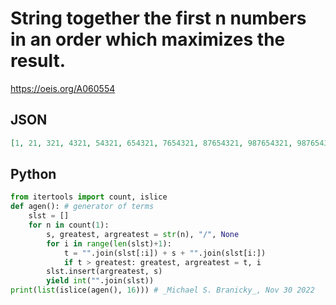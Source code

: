 # String together the first n numbers in an order which maximizes the result\.
https://oeis.org/A060554
## JSON
```JSON
[1, 21, 321, 4321, 54321, 654321, 7654321, 87654321, 987654321, 98765432110, 9876543211110, 987654321211110, 98765432131211110, 9876543214131211110, 987654321514131211110, 98765432161514131211110]
```
## Python
```Python
from itertools import count, islice
def agen(): # generator of terms
    slst = []
    for n in count(1):
        s, greatest, argreatest = str(n), "/", None
        for i in range(len(slst)+1):
            t = "".join(slst[:i]) + s + "".join(slst[i:])
            if t > greatest: greatest, argreatest = t, i
        slst.insert(argreatest, s)
        yield int("".join(slst))
print(list(islice(agen(), 16))) # _Michael S. Branicky_, Nov 30 2022
```
